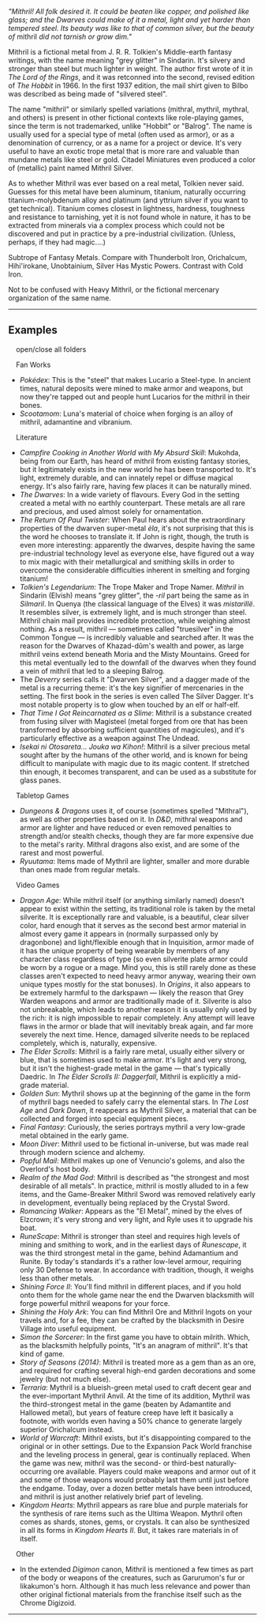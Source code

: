 _"Mithril! All folk desired it. It could be beaten like copper, and polished like glass; and the Dwarves could make of it a metal, light and yet harder than tempered steel. Its beauty was like to that of common silver, but the beauty of_ mithril _did not tarnish or grow dim."_

Mithril is a fictional metal from J. R. R. Tolkien's Middle-earth fantasy writings, with the name meaning "grey glitter" in Sindarin. It's silvery and stronger than steel but much lighter in weight. The author first wrote of it in _The Lord of the Rings_, and it was retconned into the second, revised edition of _The Hobbit_ in 1966. In the first 1937 edition, the mail shirt given to Bilbo was described as being made of "silvered steel".

The name "mithril" or similarly spelled variations (mithral, mythril, mythral, and others) is present in other fictional contexts like role-playing games, since the term is not trademarked, unlike "Hobbit" or "Balrog". The name is usually used for a special type of metal (often used as armor), or as a denomination of currency, or as a name for a project or device. It's very useful to have an exotic trope metal that is more rare and valuable than mundane metals like steel or gold. Citadel Miniatures even produced a color of (metallic) paint named Mithril Silver.

As to whether Mithril was ever based on a real metal, Tolkien never said. Guesses for this metal have been aluminum, titanium, naturally occurring titanium-molybdenum alloy and platinum (and yttrium silver if you want to get technical). Titanium comes closest in lightness, hardness, toughness and resistance to tarnishing, yet it is not found whole in nature, it has to be extracted from minerals via a complex process which could not be discovered and put in practice by a pre-industrial civilization. (Unless, perhaps, if they had magic....)

Subtrope of Fantasy Metals. Compare with Thunderbolt Iron, Orichalcum, Hihi'irokane, Unobtainium, Silver Has Mystic Powers. Contrast with Cold Iron.

Not to be confused with Heavy Mithril, or the fictional mercenary organization of the same name.

___

## Examples

    open/close all folders 

    Fan Works 

-   _Pokédex_: This is the "steel" that makes Lucario a Steel-type. In ancient times, natural deposits were mined to make armor and weapons, but now they're tapped out and people hunt Lucarios for the mithril in their bones.
-   _Scootamom_: Luna's material of choice when forging is an alloy of mithril, adamantine and vibranium.

    Literature 

-   _Campfire Cooking in Another World with My Absurd Skill_: Mukohda, being from our Earth, has heard of mithril from existing fantasy stories, but it legitimately exists in the new world he has been transported to. It's light, extremely durable, and can innately repel or diffuse magical energy. It's also fairly rare, having few places it can be naturally mined.
-   _The Dwarves_: In a wide variety of flavours. Every God in the setting created a metal with no earthly counterpart. These metals are all rare and precious, and used almost solely for ornamentation.
-   _The Return Of Paul Twister_: When Paul hears about the extraordinary properties of the dwarven super-metal _èla_, it's not surprising that this is the word he chooses to translate it. If John is right, though, the truth is even more interesting: apparently the dwarves, despite having the same pre-industrial technology level as everyone else, have figured out a way to mix magic with their metallurgical and smithing skills in order to overcome the considerable difficulties inherent in smelting and forging titanium!
-   _Tolkien's Legendarium_: The Trope Maker and Trope Namer. _Mithril_ in Sindarin (Elvish) means "grey glitter", the _\-ril_ part being the same as in _Silmaril_. In Quenya (the classical language of the Elves) it was _mistarillë_. It resembles silver, is extremely light, and is much stronger than steel. Mithril chain mail provides incredible protection, while weighing almost nothing. As a result, mithril — sometimes called "truesilver" in the Common Tongue — is incredibly valuable and searched after. It was the reason for the Dwarves of Khazad-dûm's wealth and power, as large mithril veins extend beneath Moria and the Misty Mountains. Greed for this metal eventually led to the downfall of the dwarves when they found a vein of mithril that led to a sleeping Balrog.
-   The _Deverry_ series calls it "Dwarven Silver", and a dagger made of the metal is a recurring theme: it's the key signifier of mercenaries in the setting. The first book in the series is even called The Silver Dagger. It's most notable property is to glow when touched by an elf or half-elf.
-   _That Time I Got Reincarnated as a Slime_: Mithril is a substance created from fusing silver with Magisteel (metal forged from ore that has been transformed by absorbing sufficient quantities of magicules), and it's particularly effective as a weapon against The Undead.
-   _Isekai ni Otosareta... Jouka wa Kihon!_: Mithril is a silver precious metal sought after by the humans of the other world, and is known for being difficult to manipulate with magic due to its magic content. If stretched thin enough, it becomes transparent, and can be used as a substitute for glass panes.

    Tabletop Games 

-   _Dungeons & Dragons_ uses it, of course (sometimes spelled "Mithral"), as well as other properties based on it. In _D&D_, mithral weapons and armor are lighter and have reduced or even removed penalties to strength and/or stealth checks, though they are far more expensive due to the metal's rarity. Mithral dragons also exist, and are some of the rarest and most powerful.
-   _Ryuutama_: Items made of Mythril are lighter, smaller and more durable than ones made from regular metals.

    Video Games 

-   _Dragon Age_: While mithril itself (or anything similarly named) doesn't appear to exist within the setting, its traditional role is taken by the metal silverite. It is exceptionally rare and valuable, is a beautiful, clear silver color, hard enough that it serves as the second best armor material in almost every game it appears in (normally surpassed only by dragonbone) and light/flexible enough that in Inquisition, armor made of it has the unique property of being wearable by members of any character class regardless of type (so even silverite plate armor could be worn by a rogue or a mage. Mind you, this is still rarely done as these classes aren't expected to need heavy armor anyway, wearing their own unique types mostly for the stat bonuses). In _Origins_, it also appears to be extremely harmful to the darkspawn — likely the reason that Grey Warden weapons and armor are traditionally made of it. Silverite is also not unbreakable, which leads to another reason it is usually only used by the rich: it is nigh impossible to repair completely. Any attempt will leave flaws in the armor or blade that will inevitably break again, and far more severely the next time. Hence, damaged silverite needs to be replaced completely, which is, naturally, expensive.
-   _The Elder Scrolls_: Mithril is a fairly rare metal, usually either silvery or blue, that is sometimes used to make armor. It's light and very strong, but it isn't the highest-grade metal in the game — that's typically Daedric. In _The Elder Scrolls II: Daggerfall_, Mithril is explicitly a mid-grade material.
-   _Golden Sun_: Mythril shows up at the beginning of the game in the form of mythril bags needed to safely carry the elemental stars. In _The Lost Age_ and _Dark Dawn_, it reappears as Mythril Silver, a material that can be collected and forged into special equipment pieces.
-   _Final Fantasy_: Curiously, the series portrays mythril a very low-grade metal obtained in the early game.
-   _Moon Diver_: Mithril used to be fictional in-universe, but was made real through modern science and alchemy.
-   _Popful Mail_: Mithril makes up one of Venuncio's golems, and also the Overlord's host body.
-   _Realm of the Mad God_: Mithril is described as "the strongest and most desirable of all metals". In practice, mithril is mostly alluded to in a few items, and the Game-Breaker Mithril Sword was removed relatively early in development, eventually being replaced by the Crystal Sword.
-   _Romancing Walker_: Appears as the "El Metal", mined by the elves of Elzcrown; it's very strong and very light, and Ryle uses it to upgrade his boat.
-   _RuneScape_: Mithril is stronger than steel and requires high levels of mining and smithing to work, and in the earliest days of _Runescape_, it was the third strongest metal in the game, behind Adamantium and Runite. By today's standards it's a rather low-level armour, requiring only 30 Defense to wear. In accordance with tradition, though, it weighs less than other metals.
-   _Shining Force II_: You'll find mithril in different places, and if you hold onto them for the whole game near the end the Dwarven blacksmith will forge powerful mithril weapons for your force.
-   _Shining the Holy Ark_: You can find Mithril Ore and Mithril Ingots on your travels and, for a fee, they can be crafted by the blacksmith in Desire Village into useful equipment.
-   _Simon the Sorcerer_: In the first game you have to obtain milrith. Which, as the blacksmith helpfully points, "It's an anagram of mithril". It's that kind of game.
-   _Story of Seasons (2014)_: Mithril is treated more as a gem than as an ore, and required for crafting several high-end garden decorations and some jewelry (but not much else).
-   _Terraria_: Mythril is a blueish-green metal used to craft decent gear and the ever-important Mythril Anvil. At the time of its addition, Mythril was the third-strongest metal in the game (beaten by Adamantite and Hallowed metal), but years of feature creep have left it basically a footnote, with worlds even having a 50% chance to generate largely superior Orichalcum instead.
-   _World of Warcraft_: Mithril exists, but it's disappointing compared to the original or in other settings. Due to the Expansion Pack World franchise and the leveling process in general, gear is continually replaced. When the game was new, mithril was the second- or third-best naturally-occurring ore available. Players could make weapons and armor out of it and some of those weapons would probably last them until just before the endgame. Today, over a dozen better metals have been introduced, and mithril is just another relatively brief part of leveling.
-   _Kingdom Hearts_: Mythril appears as rare blue and purple materials for the synthesis of rare items such as the Ultima Weapon. Mythril often comes as shards, stones, gems, or crystals. It can also be synthesized in all its forms in _Kingdom Hearts II_. But, it takes rare materials in of itself.

    Other 

-   In the extended _Digimon_ canon, Mithril is mentioned a few times as part of the body or weapons of the creatures, such as Garurumon's fur or Iikakumon's horn. Although it has much less relevance and power than other original fictional materials from the franchise itself such as the Chrome Digizoid.

___